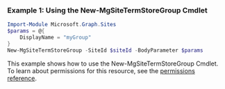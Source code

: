 ### Example 1: Using the New-MgSiteTermStoreGroup Cmdlet
```powershell
Import-Module Microsoft.Graph.Sites
$params = @{
	DisplayName = "myGroup"
}
New-MgSiteTermStoreGroup -SiteId $siteId -BodyParameter $params
```
This example shows how to use the New-MgSiteTermStoreGroup Cmdlet.
To learn about permissions for this resource, see the [permissions reference](/graph/permissions-reference).
